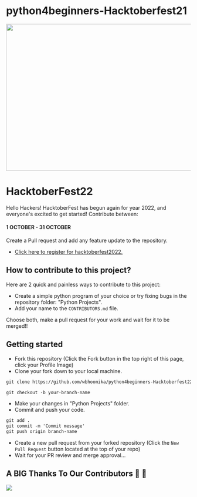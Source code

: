 # python4beginners-Hacktoberfest21

<p align="center">
    <a href="https://hacktoberfest.com/" target="_blank">
    	<img src="https://res.cloudinary.com/practicaldev/image/fetch/s--ds97LCK---/c_imagga_scale,f_auto,fl_progressive,h_420,q_auto,w_1000/https://dev-to-uploads.s3.amazonaws.com/uploads/articles/ymlmr15l83rrjq8natft.jpg" width="800px" height="400px">
    </a>
</p>

# HacktoberFest22

Hello Hackers! HacktoberFest has begun again for year 2022, and everyone's excited to get started!
Contribute between: <h4>1 OCTOBER - 31 OCTOBER</h4>

Create a Pull request and add any feature update to the repository.

* [Click here to register for hacktoberfest2022.](https://hacktoberfest.com/)

## How to contribute to this project?

Here are 2 quick and painless ways to contribute to this project:

* Create a simple python program of your choice or try fixing bugs in the repository folder: "Python Projects".
* Add your name to the `CONTRIBUTORS.md` file.

Choose both, make a pull request for your work and wait for it to be merged!! 

## Getting started
* Fork this repository (Click the Fork button in the top right of this page, click your Profile Image)
* Clone your fork down to your local machine.

```markdown
git clone https://github.com/wbhoomika/python4beginners-Hacktoberfest22
```


```markdown
git checkout -b your-branch-name
```

* Make your changes in "Python Projects" folder.
* Commit and push your code.

```markdown
git add .
git commit -m 'Commit message'
git push origin branch-name
```

* Create a new pull request from your forked repository (Click the `New Pull Request` button located at the top of your repo)
* Wait for your PR review and merge approval...



## A BIG Thanks To Our Contributors :handshake: :handshake:
<a href="https://github.com/wbhoomika/python4beginners-Hacktoberfest22/graphs/contributors">
  <img src="https://contrib.rocks/image?repo=wbhoomika/python4beginners-Hacktoberfest22" />
</a>
